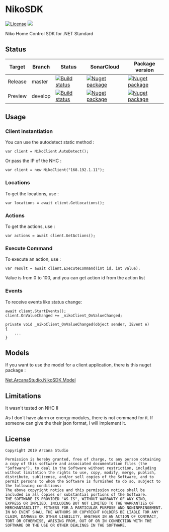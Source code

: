 # NikoSDK

<a target="_blank" href="https://opensource.org/licenses/MIT"><img src="https://img.shields.io/badge/license-MIT-blue.svg" alt="License" /></a>
<a target="_blank" href="https://twitter.com/guruumeditation"><img src="https://img.shields.io/twitter/follow/guruumeditation.svg?style=social" /></a>

Niko Home Control SDK for .NET Standard

## Status

| Target | Branch | Status | SonarCloud | Package version |
|--------------|------------- | --------- | --------| --------|
| Release | master | <a target="_blank" href="https://equinoxe.visualstudio.com/Niko%20SDK/_build?latest?definitionId=34"><img src="https://equinoxe.visualstudio.com/Niko%20SDK/_apis/build/status/Pipeline%20Master%20Publish?branchName=master" alt="Build status" /></a> | <a target="_blank" href="https://sonarcloud.io/dashboard?id=Guruumeditation_NikoSDK"><img src="https://sonarcloud.io/api/project_badges/measure?project=Guruumeditation_NikoSDK&metric=alert_status" alt="Nuget package" /></a> | <a target="_blank" href="https://www.nuget.org/packages/Net.ArcanaStudio.NikoSDK/"><img src="https://img.shields.io/nuget/v/Net.ArcanaStudio.NikoSDK.svg" alt="Nuget package" /></a> |
| Preview | develop | <a target="_blank" href="https://equinoxe.visualstudio.com/Niko%20SDK/_build?latest?definitionId=33"><img src="https://equinoxe.visualstudio.com/Niko%20SDK/_apis/build/status/Pipeline%20Develop%20Publish?branchName=develop" alt="Build status" /></a>| <a target="_blank" href="https://sonarcloud.io/dashboard?id=Guruumeditation_NikoSDK"><img src="https://sonarcloud.io/api/project_badges/measure?project=Guruumeditation_NikoSDK&metric=alert_status" alt="Nuget package" /></a> | <a target="_blank" href="https://www.nuget.org/packages/Net.ArcanaStudio.NikoSDK/"><img src="https://img.shields.io/nuget/vpre/Net.ArcanaStudio.NikoSDK.svg" alt="Nuget package"/></a> |



## Usage
### Client instantiation

You can use the autodetect static method :
```
var client = NikoClient.AutoDetect();
```

Or pass the IP of the NHC :
```
var client = new NikoClient("168.192.1.11");
```

### Locations


To get the locations, use :

```
var locations = await client.GetLocations();
```

### Actions


To get the actions, use :

```
var actions = await client.GetActions();
```

### Execute Command


To execute an action, use :

```
var result = await client.ExecuteCommand(int id, int value);
```                       

Value is from 0 to 100, and you can get action id from the action list

### Events


To receive events like status change:

```
await client.StartEvents();
client.OnValueChanged += _nikoClient_OnValueChanged;

private void _nikoClient_OnValueChanged(object sender, IEvent e)
{
    ...
}
```

## Models

If you want to use the model for a client application, there is this nuget package :

<a target="_blank" href="https://www.nuget.org/packages/Net.ArcanaStudio.NikoSDK.Model/">Net.ArcanaStudio.NikoSDK.Model</a>


## Limitations

It wasn't tested on NHC II

As I don't have alarm or energy modules, there is not command for it.
If someone can give the their json format, I will implement it.

## License

```
Copyright 2019 Arcana Studio

Permission is hereby granted, free of charge, to any person obtaining a copy of this software and associated documentation files (the "Software"), to deal in the Software without restriction, including without limitation the rights to use, copy, modify, merge, publish, distribute, sublicense, and/or sell copies of the Software, and to permit persons to whom the Software is furnished to do so, subject to the following conditions:
The above copyright notice and this permission notice shall be included in all copies or substantial portions of the Software.
THE SOFTWARE IS PROVIDED "AS IS", WITHOUT WARRANTY OF ANY KIND, EXPRESS OR IMPLIED, INCLUDING BUT NOT LIMITED TO THE WARRANTIES OF MERCHANTABILITY, FITNESS FOR A PARTICULAR PURPOSE AND NONINFRINGEMENT. IN NO EVENT SHALL THE AUTHORS OR COPYRIGHT HOLDERS BE LIABLE FOR ANY CLAIM, DAMAGES OR OTHER LIABILITY, WHETHER IN AN ACTION OF CONTRACT, TORT OR OTHERWISE, ARISING FROM, OUT OF OR IN CONNECTION WITH THE SOFTWARE OR THE USE OR OTHER DEALINGS IN THE SOFTWARE.
```
